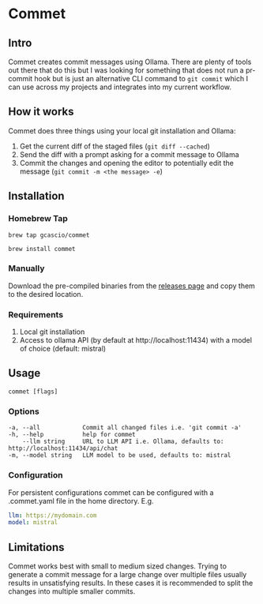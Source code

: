 # Commet

## Intro

Commet creates commit messages using Ollama. There are plenty of tools out there that do this but I was looking for something that does not run a pr-commit hook but is just an alternative CLI command to `git commit` which I can use across my projects and integrates into my current workflow.

## How it works

Commet does three things using your local git installation and Ollama:

1. Get the current diff of the staged files (`git diff --cached`)
2. Send the diff with a prompt asking for a commit message to Ollama
3. Commit the changes and opening the editor to potentially edit the message (`git commit -m <the message> -e`)

## Installation

### Homebrew Tap

`brew tap gcascio/commet`

`brew install commet`

### Manually

Download the pre-compiled binaries from the [releases page](https://github.com/gcascio/commet/releases) and copy them to the desired location.

### Requirements

1. Local git installation
2. Access to ollama API (by default at http://localhost:11434) with a model of choice (default: mistral)

## Usage

`commet [flags]`

### Options

```
-a, --all            Commit all changed files i.e. 'git commit -a'
-h, --help           help for commet
    --llm string     URL to LLM API i.e. Ollama, defaults to: http://localhost:11434/api/chat
-m, --model string   LLM model to be used, defaults to: mistral
```

### Configuration

For persistent configurations commet can be configured with a .commet.yaml file in the home directory. E.g.

```yaml
llm: https://mydomain.com
model: mistral
```

## Limitations

Commet works best with small to medium sized changes. Trying to generate a commit message for a large change over multiple files usually results in unsatisfying results. In these cases it is recommended to split the changes into multiple smaller commits.